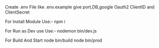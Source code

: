 Create .env File like .env.example
give port,DB,google Oauth2 ClientID and ClientSecret


For Install Module
Use:-  npm i


For Run as Dev use
Use:- nodemon bin/dev.js



For Build And Start
node bin/build
node bin/prod
